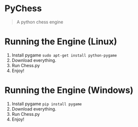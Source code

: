 # PyChess
> A python chess engine

# Running the Engine (Linux)
  1. Install pygame `sudo apt-get install python-pygame`
  2. Download everything.
  3. Run Chess.py
  4. Enjoy!

# Running the Engine (Windows)
  1. Install pygame `pip install pygame`
  2. Download everything.
  3. Run Chess.py
  4. Enjoy!
